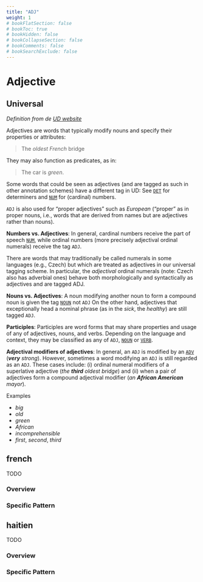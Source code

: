 ```yaml
---
title: "ADJ"
weight: 1
# bookFlatSection: false
# bookToc: true
# bookHidden: false
# bookCollapseSection: false
# bookComments: false
# bookSearchExclude: false
---
```

# Adjective

## Universal

*Definition from de [UD website](https://universaldependencies.org/u/pos/ADJ.html)*

Adjectives are words that typically modify nouns and specify their properties or attributes:

> The *oldest* *French* bridge

They may also function as predicates, as in:

> The car is *green*.

Some words that could be seen as adjectives (and are tagged as such in other annotation schemes) have a different tag in UD: See [`DET`](../DET) for determiners and [`NUM`](../NUM) for (cardinal) numbers.

`ADJ` is also used for “proper adjectives” such as *European* (“proper” as in proper nouns, i.e., words that are derived from names but are adjectives rather than nouns).

**Numbers vs. Adjectives**: In general, cardinal numbers receive the part of speech [`NUM`](../NUM), while ordinal numbers (more precisely adjectival ordinal numerals) receive the tag `ADJ`.

There are words that may traditionally be called numerals in some languages (e.g., Czech) but which are treated as adjectives in our universal tagging scheme. In particular, the *adjectival* ordinal numerals (note: Czech also has adverbial ones) behave both morphologically and syntactically as adjectives and are tagged ADJ.

**Nouns vs. Adjectives**: A noun modifying another noun to form a compound noun is given the tag [`NOUN`](../NOUN) not `ADJ`
On the other hand, adjectives that exceptionally head a nominal phrase (as in the *sick*, the *healthy*) are still tagged `ADJ`.

**Participles**: Participles are word forms that may share properties and usage of any of adjectives, nouns, and verbs. Depending on the language and context, they may be classified as any of `ADJ`, [`NOUN`](../NOUN) or [`VERB`](../VERB).

**Adjectival modifiers of adjectives**: In general, an `ADJ` is modified by an [`ADV`](../ADV) (*__very__ strong*).
However, sometimes a word modifying an `ADJ` is still regarded as an `ADJ`.
These cases include: (i) ordinal numeral modifiers of a superlative adjective (*the __third__ oldest bridge*) and (ii) when a pair of adjectives form a compound adjectival modifier (*an __African American__ mayor*).

Examples
- *big*
- *old*
- *green*
- *African*
- *incomprehensible*
- *first*, *second*, *third*



## french

TODO
### Overview

### Specific Pattern




## haitien

TODO
### Overview

### Specific Pattern


